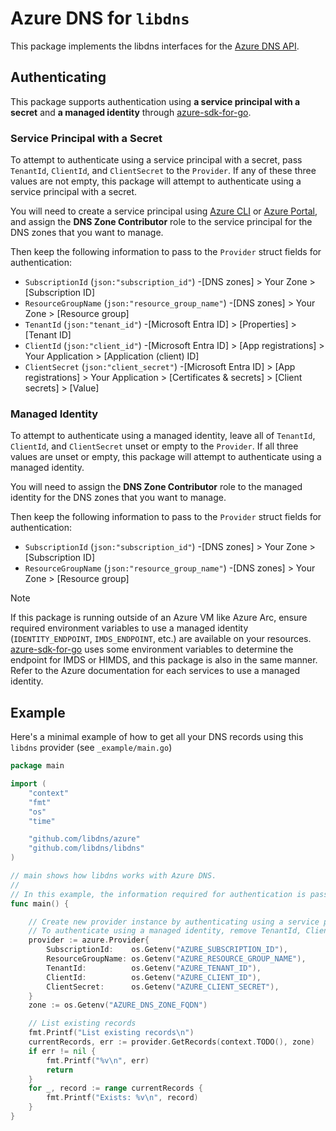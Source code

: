 # Azure DNS for `libdns`

This package implements the libdns interfaces for the [Azure DNS API](https://docs.microsoft.com/en-us/rest/api/dns/).

## Authenticating

This package supports authentication using **a service principal with a secret** and **a managed identity** through [azure-sdk-for-go](https://github.com/Azure/azure-sdk-for-go).

### Service Principal with a Secret

To attempt to authenticate using a service principal with a secret, pass `TenantId`, `ClientId`, and `ClientSecret` to the `Provider`. If any of these three values are not empty, this package will attempt to authenticate using a service principal with a secret.

You will need to create a service principal using [Azure CLI](https://docs.microsoft.com/en-us/cli/azure/create-an-azure-service-principal-azure-cli) or [Azure Portal](https://docs.microsoft.com/en-us/azure/active-directory/develop/howto-create-service-principal-portal), and assign the **DNS Zone Contributor** role to the service principal for the DNS zones that you want to manage.

Then keep the following information to pass to the `Provider` struct fields for authentication:

- `SubscriptionId` (`json:"subscription_id"`)
  -[DNS zones] > Your Zone > [Subscription ID]
- `ResourceGroupName` (`json:"resource_group_name"`)
  -[DNS zones] > Your Zone > [Resource group]
- `TenantId` (`json:"tenant_id"`)
  -[Microsoft Entra ID] > [Properties] > [Tenant ID]
- `ClientId` (`json:"client_id"`)
  -[Microsoft Entra ID] > [App registrations] > Your Application > [Application (client) ID]
- `ClientSecret` (`json:"client_secret"`)
  -[Microsoft Entra ID] > [App registrations] > Your Application > [Certificates & secrets] > [Client secrets] > [Value]

### Managed Identity

To attempt to authenticate using a managed identity, leave all of `TenantId`, `ClientId`, and `ClientSecret` unset or empty to the `Provider`. If all three values are unset or empty, this package will attempt to authenticate using a managed identity.

You will need to assign the **DNS Zone Contributor** role to the managed identity for the DNS zones that you want to manage.

Then keep the following information to pass to the `Provider` struct fields for authentication:

- `SubscriptionId` (`json:"subscription_id"`)
  -[DNS zones] > Your Zone > [Subscription ID]
- `ResourceGroupName` (`json:"resource_group_name"`)
  -[DNS zones] > Your Zone > [Resource group]

> [!NOTE]
> If this package is running outside of an Azure VM like Azure Arc, ensure required environment variables to use a managed identity (`IDENTITY_ENDPOINT`, `IMDS_ENDPOINT`, etc.) are available on your resources. [azure-sdk-for-go](https://github.com/Azure/azure-sdk-for-go) uses some environment variables to determine the endpoint for IMDS or HIMDS, and this package is also in the same manner. Refer to the Azure documentation for each services to use a managed identity.

## Example

Here's a minimal example of how to get all your DNS records using this `libdns` provider (see `_example/main.go`)

```go
package main

import (
	"context"
	"fmt"
	"os"
	"time"

	"github.com/libdns/azure"
	"github.com/libdns/libdns"
)

// main shows how libdns works with Azure DNS.
//
// In this example, the information required for authentication is passed as environment variables.
func main() {

	// Create new provider instance by authenticating using a service principal with a secret.
	// To authenticate using a managed identity, remove TenantId, ClientId, and ClientSecret.
	provider := azure.Provider{
		SubscriptionId:    os.Getenv("AZURE_SUBSCRIPTION_ID"),
		ResourceGroupName: os.Getenv("AZURE_RESOURCE_GROUP_NAME"),
		TenantId:          os.Getenv("AZURE_TENANT_ID"),
		ClientId:          os.Getenv("AZURE_CLIENT_ID"),
		ClientSecret:      os.Getenv("AZURE_CLIENT_SECRET"),
	}
	zone := os.Getenv("AZURE_DNS_ZONE_FQDN")

	// List existing records
	fmt.Printf("List existing records\n")
	currentRecords, err := provider.GetRecords(context.TODO(), zone)
	if err != nil {
		fmt.Printf("%v\n", err)
		return
	}
	for _, record := range currentRecords {
		fmt.Printf("Exists: %v\n", record)
	}
}
```
